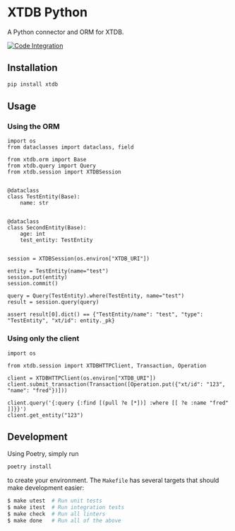 # XTDB Python

A Python connector and ORM for XTDB.

[![Code Integration](https://github.com/Donnype/xtdb-py/actions/workflows/code-integration.yml/badge.svg)](https://github.com/Donnype/xtdb-py/actions/workflows/code-integration.yml)

## Installation

```bash
pip install xtdb
```

## Usage


### Using the ORM

```python3
import os
from dataclasses import dataclass, field

from xtdb.orm import Base
from xtdb.query import Query
from xtdb.session import XTDBSession


@dataclass
class TestEntity(Base):
    name: str


@dataclass
class SecondEntity(Base):
    age: int
    test_entity: TestEntity


session = XTDBSession(os.environ["XTDB_URI"])

entity = TestEntity(name="test")
session.put(entity)
session.commit()

query = Query(TestEntity).where(TestEntity, name="test")
result = session.query(query)

assert result[0].dict() == {"TestEntity/name": "test", "type": "TestEntity", "xt/id": entity._pk}
```

### Using only the client

```python3
import os

from xtdb.session import XTDBHTTPClient, Transaction, Operation

client = XTDBHTTPClient(os.environ["XTDB_URI"])
client.submit_transaction(Transaction([Operation.put({"xt/id": "123", "name": "fred"})]))

client.query('{:query {:find [(pull ?e [*])] :where [[ ?e :name "fred" ]]}}')
client.get_entity("123")
```

## Development

Using Poetry, simply run

```bash
poetry install
```

to create your environment. The `Makefile` has several targets that should make development easier:
```bash
$ make utest  # Run unit tests
$ make itest  # Run integration tests
$ make check  # Run all linters
$ make done   # Run all of the above
```
